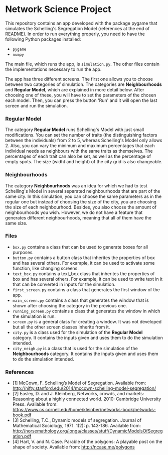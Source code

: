 # Network Science Project

This repository contains an app developed with the package pygame that simulates the Schelling's Segregation Model (references at the end of README).
In order to run everything properly, you need to have the following Python packages installed:
- `pygame`
- `numpy`

The main file, which runs the app, is `simulation.py`. The other files contain the implementations necessary to run the app.

The app has three different screens. The first one allows you to choose between two categories of simulation.
The categories are **Neighbourhoods** and **Regular Model**, which are explained in more detail below.
After choosing one of these, you will have to set the parameters of the chosen each model. 
Then, you can press the button 'Run' and it will open the last screen and run the simulation.

### Regular Model

The category **Regular Model** runs Schelling's Model with just small modifications.
You can set the number of traits (the distinguishing factors between the individuals) from 2 to 5, whereas Schelling's Model only allows 2.
Also, you can vary the minimum and maximum percentages that each individual needs as neighbours with the same traits as themselves.
The percentages of each trait can also be set, as well as the percentage of empty spots. 
The size (widht and height) of the city grid is also changeable.

### Neighbourhoods

The category **Neighbourhoods** was an idea for which we had to test Schelling's Model in several separated neighbourhoods that are part of the same city.
In this simulation, you can choose the same parameters as in the regular one but instead of choosing the size of the city, you are choosing the size of each neighbourhood.
Besides, you also choose the amount of neighbourhoods you wish.
However, we do not have a feature that generates different neighbourhoods, meaning that all of them have the same size.

### Files

- `box.py` contains a class that can be used to generate boxes for all purposes.
- `button.py` contains a button class that inherites the properties of box and has several others. For example, it can be used to activate some function, like changing screens.
- `text_box.py` contains a text_box class that inherites the properties of box and has several others. For example, it can be used to write text in it that can be converted in inputs for the simulation.
- `first_screen.py` contains a class that generates the first window of the app.
- `main_screen.py` contains a class that generates the window that is shown after choosing the category in the previous one.
- `running_screen.py` contains a class that generates the window in which the simulation is run.
- `screen.py` is a general class for creating a window. It was not developed but all the other screen classes inherite from it.
- `city.py` is a class used for the simulation of the **Regular Model** category. It contains the inputs given and uses them to do the simulation intended.
- `city_neigh.py` is a class that is used for the simulation of the **Neighbourhoods** category. It contains the inputs given and uses them to do the simulation intended.

### References

- [1] McCown, F. Schelling’s Model of Segregation.
Available from: http://nifty.stanford.edu/2014/mccown-schelling-model-segregation/
- [2] Easley, D. and J. Kleinberg, Networks, crowds, and markets: Reasoning about a highly connected
world. 2010: Cambridge University Press.
Available from: https://www.cs.cornell.edu/home/kleinber/networks-book/networks-book.pdf
- [3] Schelling, T.C., Dynamic models of segregation. Journal of Mathematical Sociology, 1971. 1(2):
p. 143-186.
Available from: http://norsemathology.org/longa/classes/stuff/DynamicModelsOfSegregation.pdf
- [4] Hart, V. and N. Case. Parable of the polygons: A playable post on the shape of society.
Available from: http://ncase.me/polygons
